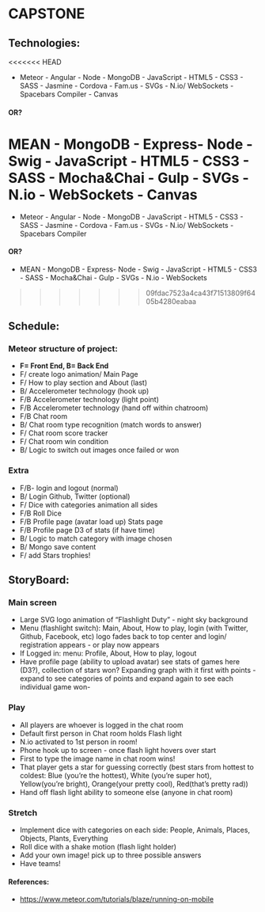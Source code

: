 # CAPSTONE

## Technologies:
<<<<<<< HEAD
- Meteor - Angular - Node - MongoDB - JavaScript - HTML5 - CSS3 - SASS - Jasmine - Cordova - Fam.us - SVGs - N.io/ WebSockets - Spacebars Compiler - Canvas

#### OR?

MEAN - MongoDB - Express- Node - Swig - JavaScript - HTML5 - CSS3 - SASS - Mocha&Chai - Gulp - SVGs - N.io - WebSockets - Canvas
=======
- Meteor - Angular - Node - MongoDB - JavaScript - HTML5 - CSS3 - SASS - Jasmine - Cordova - Fam.us - SVGs - N.io/ WebSockets - Spacebars Compiler

#### OR?

- MEAN - MongoDB - Express- Node - Swig - JavaScript - HTML5 - CSS3 - SASS - Mocha&Chai - Gulp - SVGs - N.io - WebSockets
>>>>>>> 09fdac7523a4ca43f71513809f6405b4280eabaa

## Schedule:
### Meteor structure of project:
- **F= Front End, B= Back End**
- F/ create logo animation/ Main Page
- F/ How to play section and About (last)
- B/ Accelerometer technology (hook up)
- F/B Accelerometer technology (light point)
- F/B Accelerometer technology (hand off within chatroom)
- F/B Chat room
- B/ Chat room type recognition (match words to answer)
- F/ Chat room score tracker
- F/ Chat room win condition
- B/ Logic to switch out images once failed or won

### Extra
- F/B- login and logout (normal)
- B/ Login Github, Twitter (optional)
- F/ Dice with categories animation all sides
- F/B Roll Dice
- F/B Profile page (avatar load up) Stats page
- F/B Profile page D3 of stats (if have time)
- B/ Logic to match category with image chosen
- B/ Mongo save content
- F/ add Stars trophies!

## StoryBoard:
### Main screen
- Large SVG logo animation of “Flashlight Duty” - night sky background
- Menu (flashlight switch): Main, About, How to play, login (with Twitter, Github, Facebook, etc)
logo fades back to top center and login/ registration appears - or play now appears
- If Logged in:
menu: Profile, About, How to play, logout
- Have profile page (ability to upload avatar) see stats of games here (D3?), collection of stars won? Expanding graph with it first with points - expand to see categories of points and expand again to see each individual game won-


### Play
- All players are whoever is logged in the chat room
- Default first person in Chat room holds Flash light
- N.io activated to 1st person in room!
- Phone hook up to screen - once flash light hovers over start
- First to type the image name in chat room wins!
- That player gets a star for guessing correctly (best stars from hottest to coldest: Blue (you’re the hottest), White (you’re super hot), Yellow(you’re bright), Orange(your pretty cool), Red(that’s pretty rad))
- Hand off flash light ability to someone else (anyone in chat room)


### Stretch
- Implement dice with categories on each side: People, Animals, Places, Objects, Plants, Everything
- Roll dice with a shake motion (flash light holder)
- Add your own image! pick up to three possible answers
- Have teams!


#### References:
- https://www.meteor.com/tutorials/blaze/running-on-mobile
